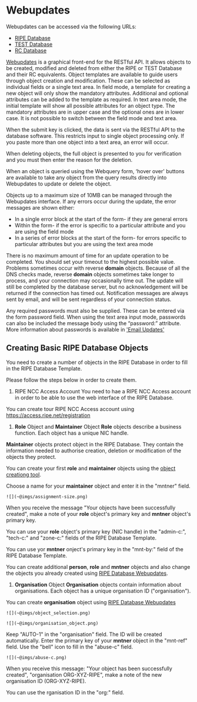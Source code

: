 # Webupdates

Webupdates can be accessed via the following URLs:

* [RIPE Database](https://apps.db.ripe.net)
* [TEST Database](https://apps-test.db.ripe.net)
* [RC Database](https://rc.db.ripe.net)

[Webupdates](https://apps.db.ripe.net/webupdates) is a graphical front-end for the RESTful API. It allows objects to be created, modified and deleted from either the RIPE or TEST Database and their RC equivalents. Object templates are available to guide users through object creation and modification. These can be selected as individual fields or a single text area. In field mode, a template for creating a new object will only show the mandatory attributes. Additional and optional attributes can be added to the template as required. In text area mode, the initial template will show all possible attributes for an object type. The mandatory attributes are in upper case and the optional ones are in lower case. It is not possible to switch between the field mode and text area.

When the submit key is clicked, the data is sent via the RESTful API to the database software. This restricts input to single object processing only. If you paste more than one object into a text area, an error will occur.

When deleting objects, the full object is presented to you for verification and you must then enter the reason for the deletion.

When an object is queried using the Webquery form, ‘hover over' buttons are available to take any object from the query results directly into Webupdates to update or delete the object.

Objects up to a maximum size of 10MB can be managed through the Webupdates interface. If any errors occur during the update, the error messages are shown either:

* In a single error block at the start of the form- if they are general errors
* Within the form- if the error is specific to a particular attribute and you are using the field mode
* In a series of error blocks at the start of the form- for errors specific to particular attributes but you are using the text area mode

There is no maximum amount of time for an update operation to be completed. You should set your timeout to the highest possible value. Problems sometimes occur with reverse **domain** objects. Because of all the DNS checks made, reverse **domain** objects sometimes take longer to process, and your connection may occasionally time out. The update will still be completed by the database server, but no acknowledgement will be returned if the connection has timed out. Notification messages are always sent by email, and will be sent regardless of your connection status.

Any required passwords must also be supplied. These can be entered via the form password field. When using the text area input mode, passwords can also be included the message body using the “password:” attribute. More information about passwords is available in ['Email Updates'](04-Email-Updates.md#email-updates)


## Creating Basic RIPE Database Objects

You need to create a number of objects in the RIPE Database in order to fill in the RIPE Database Template.

Please follow the steps below in order to create them.

1. RIPE NCC Access Account
You need to hae a RIPE NCC Access account in order to be able to use the web interface of the RIPE Database.

You can create tour RIPE NCC Access account using https://access.ripe.net/registration


1. **Role** Object and **Maintainer** Object
**Role** objects describe a business function. Each object has a unique NIC handle.

**Maintainer** objects protect object in the RIPE Database. They contain the information needed to authorise creation, deletion or modification of the objects they protect.

You can create your first **role** and **maintainer** objects using the [object creationg tool](https://apps.db.ripe.net/db-web-ui/webupdates/create/RIPE/role/self).

Choose a name for your **maintainer** object and enter it in the "mntner" field.

    ![](~@imgs/assignment-size.png)

When you receive the message "Your objects have been successfully created", make a note of your **role** object's primary key and **mntner** object's primary key.

You can use your **role** object's primary key (NIC handle) in the "admin-c:", "tech-c:" and "zone-c:" fields of the RIPE Database Template.

You can use yor **mntner** onject's primary key in the "mnt-by:" field of the RIPE Database Template.

You can create additional **person**, **role** and **mntner** objects and also change the objects you already created using [RIPE Database Webupdates](https://apps.db.ripe.net/webupdates).


1. **Organisation** Object
**Organisation** objects contain information about organisations. Each object has a unique organisation ID ("organisation").

You can create **organisation** object using [RIPE Database Webupdates](https://apps.db.ripe.net/webupdates)

    ![](~@imgs/object_selection.png)

    ![](~@imgs/organisation_object.png)

Keep "AUTO-1" in the "organisation" field. The ID will be created automatically.
Enter the primary key of your **mntner** object in the "mnt-ref" field.
Use the "bell" icon to fill in the "abuse-c" field.

    ![](~@imgs/abuse-c.png)

When you receive this message: "Your object has been successfully created", "organisation ORG-XYZ-RIPE", make a note of the new organisation ID (ORG-XYZ-RIPE).

You can use the rganisation ID in the "org:" field.